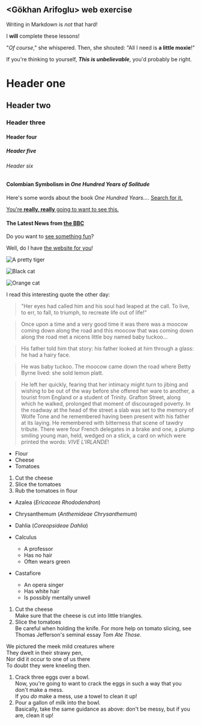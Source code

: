 
## <Gökhan Arifoglu> web exercise

Writing in Markdown is _not_ that hard!

I **will** complete these lessons!

"_Of course_," she whispered. Then, she shouted: "All I need is **a little moxie**!"

If you're thinking to yourself, **_This is unbelievable_**, you'd probably be right.
   
# Header one
## Header two
### Header three
#### Header four
##### Header five
###### Header six

#### Colombian Symbolism in _One Hundred Years of Solitude_

Here's some words about the book _One Hundred Years..._.
[Search for it.](www.google.com)

[You're **really, really** going to want to see this.]( www.dailykitten.com)

#### The Latest News from [the BBC](www.bbc.com/news)

Do you want to [see something fun][a fun place]?

Well, do I have [the website for you][another fun place]!

[a fun place]:www.zombo.com
[another fun place]:www.stumbleupon.com
  ![A pretty tiger](https://upload.wikimedia.org/wikipedia/commons/5/56/Tiger.50.jpg)

![Black cat][Black]

![Orange cat][Orange]

[Black]: https://upload.wikimedia.org/wikipedia/commons/a/a3/81_INF_DIV_SSI.jpg

[Orange]: https://icons.iconarchive.com/icons/google/noto-emoji-animals-nature/256/22221-cat-icon.png

I read this interesting quote the other day:

>"Her eyes had called him and his soul had leaped at the call. To live, to err, to fall, to triumph, to recreate life out of life!"
  
>Once upon a time and a very good time it was there was a moocow coming down along the road and this moocow that was coming down along the road met a nicens little boy named baby tuckoo...

>His father told him that story: his father looked at him through a glass: he had a hairy face.

>He was baby tuckoo. The moocow came down the road where Betty Byrne lived: she sold lemon platt.

 >He left her quickly, fearing that her intimacy might turn to jibing and wishing to be out of the way before she offered her ware to another, a tourist from England or a student of Trinity. Grafton Street, along which he walked, prolonged that moment of discouraged poverty. In the roadway at the head of the street a slab was set to the memory of Wolfe Tone and he remembered having been present with his father at its laying. He remembered with bitterness that scene of tawdry tribute. There were four French delegates in a brake and one, a plump smiling young man, held, wedged on a stick, a card on which were printed the words: _VIVE L'IRLANDE_!

 * Flour
* Cheese
* Tomatoes


1. Cut the cheese
2. Slice the tomatoes
3. Rub the tomatoes in flour


* Azalea (_Ericaceae Rhododendron_)
* Chrysanthemum (_Anthemideae Chrysanthemum_)
* Dahlia (_Coreopsideae Dahlia_)


* Calculus 
   * A professor 
   * Has no hair 
   * Often wears green
* Castafiore 
   * An opera singer 
   * Has white hair 
   * Is possibly mentally unwell


 1. Cut the cheese  
Make sure that the cheese is cut into little triangles.
 2. Slice the tomatoes   
     Be careful when holding the knife.
For more help on tomato slicing, see Thomas Jefferson's seminal essay _Tom Ate Those_.

 We pictured the meek mild creatures where  
They dwelt in their strawy pen,  
Nor did it occur to one of us there  
To doubt they were kneeling then.

 1. Crack three eggs over a bowl.  
Now, you're going to want to crack the eggs in such a way that you don't make a mess.  
If you _do_ make a mess, use a towel to clean it up!
2. Pour a gallon of milk into the bowl.  
Basically, take the same guidance as above: don't be messy, but if you are, clean it up!

